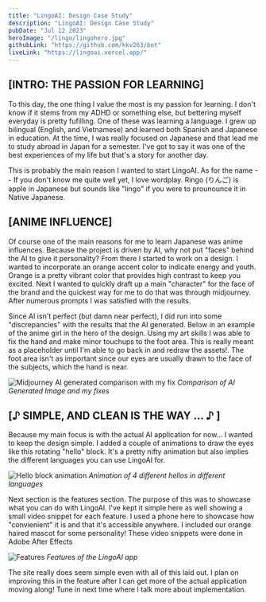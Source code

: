 ```yaml
---
title: "LingoAI: Design Case Study"
description: "LingoAI: Design Case Study"
pubDate: "Jul 12 2023"
heroImage: "/lingo/lingohero.jpg"
githubLink: "https://github.com/kkv263/bot"
liveLink: "https://lingoai.vercel.app/"
---
```


## [INTRO: THE PASSION FOR LEARNING]
To this day, the one thing I value the most is my passion for learning. I don't know if it stems from my ADHD or something else, but bettering myself everyday is pretty fufilling. One of these was learning a language. I grew up bilingual (English, and Vietnamese) and learned both Spanish and Japanese in education. At the time, I was really focused on Japanese and that lead me to study abroad in Japan for a semester. I've got to say it was one of the best experiences of my life but that's a story for another day. 

This is probably the main reason I wanted to start LingoAI. As for the name -- If you don't know me quite well yet, I love wordplay. Ringo (りんご) is apple in Japanese but sounds like "lingo" if you were to prounounce it in Native Japanese. 

## [ANIME INFLUENCE]
Of course one of the main reasons for me to learn Japanese was anime influences. Because the project is driven by AI, why not put "faces" behind the AI to give it personality? From there I started to work on a design. I wanted to incorporate an orange accent color to indicate energy and youth. Orange is a pretty vibrant color that provides high contrast to keep you excited. Next I wanted to quickly draft up a main "character" for the face of the brand and the quickest way for me to do that was through midjourney. After numerous prompts I was satisfied with the results. 

Since AI isn't perfect (but damn near perfect), I did run into some "discrepancies" with the results that the AI generated. Below in an example of the anime girl in the hero of the design. Using my art skills I was able to fix the hand and make minor touchups to the foot area. This is really meant as a placeholder until I'm able to go back in and redraw the assets!. The foot area isn't as important since our eyes are usually drawn to the face of the subjects, which the hand is near.

![Midjourney AI generated comparison with my fix ](/lingo/lingocompare.jpeg)
*Comparison of AI Generated Image and my fixes*


## [♪ SIMPLE, AND CLEAN IS THE WAY ... ♪ ]
Because my main focus is with the actual AI application for now... I wanted to keep the design simple. I added a couple of animations to draw the eyes like this rotating "hello" block. It's a pretty nifty animation but also implies the different languages you can use LingoAI for.

![Hello block animation](/lingo/hello.gif)
*Animation of 4 different hellos in different languages*

Next section is the features section. The purpose of this was to showcase what you can do with LingoAI. I've kept it simple here as well showing a small video snippet for each feature. I used a phone here to showcase how "convienient" it is and that it's accessible anywhere. I included our orange haired mascot for some personality! These video snippets were done in Adobe After Effects

![Features](/lingo/features.gif)
*Features of the LingoAI app*

The site really does seem simple even with all of this laid out. I plan on improving this in the feature after I can get more of the actual application moving along! Tune in next time where I talk more about implementation.